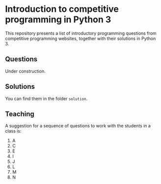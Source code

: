 # Introduction to competitive programming in Python 3

This repository presents a list of introductory programming
questions from competitive programming websites, together
with their solutions in Python 3.

## Questions
Under construction.

## Solutions
You can find them in the folder `solution`.

## Teaching
A suggestion for a sequence of questions to work with the
students in a class is: 

1. A
2. C
3. E
4. I
5. J
6. L
7. M
8. N
